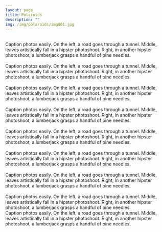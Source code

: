 ```yaml
---
layout: page
title: Polaroids
description: ""
img: /img/polaroids/img001.jpg
---
```


<!--- TODO: update captions -->

<!--- Row one -->
<div class="img_row">
	<img class="col one" src="{{ site.baseurl }}/img/polaroids/1rachel-liz-kiss.jpeg" alt="" title="example image"/>
	<img class="col one" src="{{ site.baseurl }}/img/polaroids/2rachel-liz-cake.jpeg" alt="" title="example image"/>
	<img class="col one" src="{{ site.baseurl }}/img/polaroids/3erin-bekah-katy-liz-rachel.jpeg" alt="" title="example image"/>
</div>
<div class="col three caption">
	Caption photos easily. On the left, a road goes through a tunnel. Middle, leaves artistically fall in a hipster photoshoot. Right, in another hipster photoshoot, a lumberjack grasps a handful of pine needles.
</div>

<!--- Row two -->
<div class="img_row">
	<img class="col one" src="{{ site.baseurl }}/img/polaroids/4kelly-katy.jpeg" alt="" title="example image"/>
	<img class="col one" src="{{ site.baseurl }}/img/polaroids/5krista-liz.jpeg" alt="" title="example image"/>
	<img class="col one" src="{{ site.baseurl }}/img/polaroids/6erika.jpeg" alt="" title="example image"/>
</div>
<div class="col three caption">
	Caption photos easily. On the left, a road goes through a tunnel. Middle, leaves artistically fall in a hipster photoshoot. Right, in another hipster photoshoot, a lumberjack grasps a handful of pine needles.
</div>

<!--- Row three -->
<div class="img_row">
	<img class="col one" src="{{ site.baseurl }}/img/polaroids/7bekah-dad-liz-erin.jpeg" alt="" title="example image"/>
	<img class="col one" src="{{ site.baseurl }}/img/polaroids/8rocky-trevor.jpeg" alt="" title="example image"/>
	<img class="col one" src="{{ site.baseurl }}/img/polaroids/9angee-beth1.jpeg" alt="" title="example image"/>
</div>
<div class="col three caption">
	Caption photos easily. On the left, a road goes through a tunnel. Middle, leaves artistically fall in a hipster photoshoot. Right, in another hipster photoshoot, a lumberjack grasps a handful of pine needles.
</div>

<!--- Row four -->
<div class="img_row">
	<img class="col one" src="{{ site.baseurl }}/img/polaroids/10eric-nabiha.jpeg" alt="" title="example image"/>
	<img class="col one" src="{{ site.baseurl }}/img/polaroids/11josh.jpeg" alt="" title="example image"/>
	<img class="col one" src="{{ site.baseurl }}/img/polaroids/12bekah-liz-erin.jpeg" alt="" title="example image"/>
</div>
<div class="col three caption">
	Caption photos easily. On the left, a road goes through a tunnel. Middle, leaves artistically fall in a hipster photoshoot. Right, in another hipster photoshoot, a lumberjack grasps a handful of pine needles.
</div>

<!--- Row five -->
<div class="img_row">
	<img class="col one" src="{{ site.baseurl }}/img/polaroids/13angee.jpeg" alt="" title="example image"/>
	<img class="col one" src="{{ site.baseurl }}/img/polaroids/14bekah-erin.jpeg" alt="" title="example image"/>
	<img class="col one" src="{{ site.baseurl }}/img/polaroids/15de-caleb.jpeg" alt="" title="example image"/>
</div>
<div class="col three caption">
	Caption photos easily. On the left, a road goes through a tunnel. Middle, leaves artistically fall in a hipster photoshoot. Right, in another hipster photoshoot, a lumberjack grasps a handful of pine needles.
</div>

<!--- Row six -->
<div class="img_row">
	<img class="col one" src="{{ site.baseurl }}/img/polaroids/16amy.jpeg" alt="" title="example image"/>
	<img class="col one" src="{{ site.baseurl }}/img/polaroids/17angee-beth.jpeg" alt="" title="example image"/>
	<img class="col one" src="{{ site.baseurl }}/img/polaroids/18becky-da-pernille.jpeg" alt="" title="example image"/>
</div>
<div class="col three caption">
	Caption photos easily. On the left, a road goes through a tunnel. Middle, leaves artistically fall in a hipster photoshoot. Right, in another hipster photoshoot, a lumberjack grasps a handful of pine needles.
</div>

<!--- Row seven -->
<div class="img_row">
	<img class="col one" src="{{ site.baseurl }}/img/polaroids/19liz-erin.jpeg" alt="" title="example image"/>
	<img class="col one" src="{{ site.baseurl }}/img/polaroids/20jesper-becky-pernille.jpeg" alt="" title="example image"/>
	<img class="col one" src="{{ site.baseurl }}/img/polaroids/21liz-tie.jpeg" alt="" title="example image"/>
</div>
<div class="col three caption">
	Caption photos easily. On the left, a road goes through a tunnel. Middle, leaves artistically fall in a hipster photoshoot. Right, in another hipster photoshoot, a lumberjack grasps a handful of pine needles.
</div>

<!--- Row eight -->
<div class="img_row">
	<img class="col one" src="{{ site.baseurl }}/img/polaroids/22nabiha.jpeg" alt="" title="example image"/>
	<img class="col one" src="{{ site.baseurl }}/img/polaroids/23sonia-lindsey.jpeg" alt="" title="example image"/>
	<img class="col one" src="{{ site.baseurl }}/img/polaroids/24katy-erin-bekah.jpeg" alt="" title="example image"/>
</div>
<div class="col three caption">
	Caption photos easily. On the left, a road goes through a tunnel. Middle, leaves artistically fall in a hipster photoshoot. Right, in another hipster photoshoot, a lumberjack grasps a handful of pine needles.
</div>

<!--- Row nine -->
<div class="img_row">
	<img class="col one" src="{{ site.baseurl }}/img/polaroids/25liz.jpeg" alt="" title="example image"/>
</div>
<div class="col three caption">
	Caption photos easily. On the left, a road goes through a tunnel. Middle, leaves artistically fall in a hipster photoshoot. Right, in another hipster photoshoot, a lumberjack grasps a handful of pine needles.
</div>
